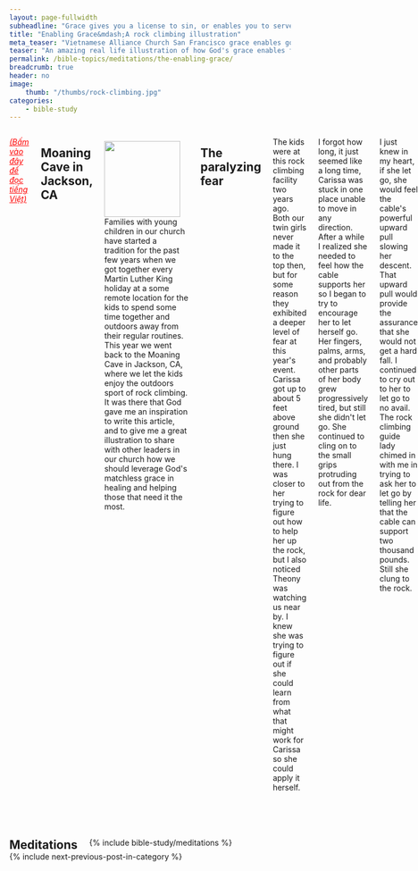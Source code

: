 ```yaml
---
layout: page-fullwidth
subheadline: "Grace gives you a license to sin, or enables you to serve God?"
title: "Enabling Grace&mdash;A rock climbing illustration"
meta_teaser: "Vietnamese Alliance Church San Francisco grace enables good works"
teaser: "An amazing real life illustration of how God's grace enables folks to do the impossible. The feat may be easy for some, but for others they may be impossible. These folks need a huge dose of God's grace to overcome their fears so they may achieve their impossibilities. For folks that are already achievers, there is no need to teach or encourage them, as a matter of fact you can't even stop them. This article addresses the meeting of the need of more feeble Christians like Mr. Feeble-mind in John Bunyan's Pilgrim's Progress. I'm one such feeble-minded Christian."
permalink: /bible-topics/meditations/the-enabling-grace/
breadcrumb: true
header: no
image:
    thumb: "/thumbs/rock-climbing.jpg"
categories:
    - bible-study
---
```

<!--more-->
<div class="row">
<div class="medium-8 columns" markdown="1">

<em><a style="color: #ff0000;" href="{{ site.baseurl }}/hoc-kinh-thanh/suy-gam/quyen-nang-cua-an-dien/">(Bấm vào đây để đọc tiếng Việt)</a></em>

## Moaning Cave in Jackson, CA

<div>
<p>
<img alt src="{{ site.baseurl }}/images/rock-climbing.jpg" style="border: 0px none; margin: 7px 15px 0px 0px; max-width: 100%; height: 136px; padding: 0px; float: left;">
Families with young children in our church have started a tradition for the past few years when we got together every Martin Luther King holiday at a some remote location for the kids to spend some time together and outdoors away from their regular routines. This year we went back to the Moaning Cave in Jackson, CA, where we let the kids enjoy the outdoors sport of rock climbing. It was there that God gave me an inspiration to write this article, and to give me a great illustration to share with other leaders in our church how we should leverage God's matchless grace in healing and helping those that need it the most.
</p>
</div>

## The paralyzing fear

The kids were at this rock climbing facility two years ago. Both our twin girls never made it to the top then, but for some reason they exhibited a deeper level of fear at this year's event. Carissa got up to about 5 feet above ground then she just hung there. I was closer to her trying to figure out how to help her up the rock, but I also noticed Theony was watching us near by. I knew she was trying to figure out if she could learn from what that might work for Carissa so she could apply it herself.

I forgot how long, it just seemed like a long time, Carissa was stuck in one place unable to move in any direction. After a while I realized she needed to feel how the cable supports her so I began to try to encourage her to let herself go. Her fingers, palms, arms, and probably other parts of her body grew progressively tired, but still she didn't let go. She continued to cling on to the small grips protruding out from the rock for dear life.

I just knew in my heart, if she let go, she would feel the cable's powerful upward pull slowing her descent. That upward pull would provide the assurance that she would not get a hard fall. I continued to cry out to her to let go to no avail. The rock climbing guide lady chimed in with me in trying to ask her to let go by telling her that the cable can support two thousand pounds. Still she clung to the rock.

Other folks tried to show her what other grip points for her to grab with her already very tired fingers, or where to rest her weary feet. But the instructions came from others didn't help the matter one bit as she got more frustrated. She simply couldn't move. But I wasn't frustrated. I knew what she was facing, because I had been there during a very trying time in my life. It seemed as if God's love was pouring out in my heart to wait, for the right moment.

## Trusting the cable

Carissa must have come to a place when she learned she could trust the cable, that it would not cause any harm to come to her. Once she got there, I knew she would be able to make it to the top, and to enjoy the journey at the same time.

After what seemed like a long time, I began to reach out to Carissa, to let her feel my support with my hands and shoulders under her weight, and encouraged her to let go of the rock. Letting go she did, but probably not after she had no strength left to hold on.

Though Carissa had gotten safely on the ground, she descended with my support instead of letting her full weight ride on the cable to experience its working against gravity on her favor. I knew she needed to develop this trust on the cable before she could reach the top, if she still has it in her to try again.

After getting down safely on the ground, she began to ask me to massage her hands, wrists, and arms. Carissa had recovered somewhat, her hands were still shaking but she asked the guide to put the harness on her again. This time I knew what I had to do to help her. As soon as she was barely two feet above ground, I asked her to let go. She did, and she felt the upward tug of the powerful cable. Then after a few tries like that, climbing a short distance up, letting herself drop, she learned to trust the cable, and then the bell at the twenty foot high peak was all of a sudden within her reach. And then she made more trips up and down the rock.

## God is our mighty cable

As many of us witnessed Carissa's struggle that day, we can draw many great lessons especially as leaders, pastors, and Sunday School teachers in our church. You are the one who are tasked with the job of helping such ones like Carissa to ascend the rock of their faith.

Did Carissa find the tips on how she could ascend the rock helpful? Not one bit. They actually made her more frustrated. All the helpers around her did not see the magnitude of her fear. Telling her to stop being afraid would not take away her fear. Telling her about the myriad grips on the rock's surface would make her panic. Getting angry with her would increase her pain.

Now let us imagine Carissa is like many Christians in our church. Climbing the rock is nothing compared with ascending the stairway to heaven. While the cable helps Carissa climb, it took our Lord Jesus to leave heaven and be crucified on the cross to get us up there. Now which is harder? Then why are many leaders still trying to make the same mistakes like when we tried to help Carissa ascend the rock? Do you know how useless those tips are? I know, because they are useless to me. And we saw it before our very eyes at the foot of the tall rocky challenge. Nevertheless, the tips may come in handy when the core issue of fear is resolved.

Once Carissa found for herself that she could trust the cable, the rest is history. This cable is like God's Grace, Mercies, and Faithfulness all combined whose tensile strength is increased by the power that created the universe and treated with the blood of the Son of God and guaranteed with an oath directly from the One in Whom there is no shadow of turning (Hebrews 6:13).

If we know how the knowledge of the trustworthy cable helps Carissa, why are folks afraid of letting Christians know of the amazing scarlett cord of redemption (Joshua 2:18)? Many folks are afraid that if they know of this cord they will be given a license to sin, but did we see this during Carissa's struggle? What happened after she learned of the "grace" of the cable? Did she squander this knowledge? Did she find it an excuse to quit? No, she found strength, she felt an irresistible urge to reach for the stars. Like Carissa, Christians who discovered God's grace&mdash;cable&mdash;become slave to righteousness, they can't resist doing good, to get to the peak of what God has in store for them. My advise to church leaders is you should take advantage of God's cable of grace to let Christians know that He would not let them fall.

## Living in fear is burdensome

Let's suppose someone tries to motivate Carissa to climb to the top using fear or rewards: Don't let go, because if you do, you'll fall and hurt real bad. If you get to the top, there will be a great reward waiting for you. Or using shame, or cheers, or pep talks? None of those things would have worked for Carissa as her fear was too overwhelming. And yet this strategy is often used to motivate Christians. They might work for worldly goals, but for something as impossible as having our sins wiped as clean as snow, for becoming children of God, leave them to the world.

Many Christians struggle much like Carissa did. Their ascending to the height as far as heaven while being motivated by fear proves too much for them. Year by year they wait for a revival meeting, a "bồi linh" event, only to be disappointed, while the specifications of God's grace's tensile strength is clearly shown the wonderful scriptures if they know where to look. God gives us 52 Sundays a year with 52 chances to proclaim through sermons and Sunday School lessons to grow people's faith as they learn of God's cable. Let us not leave this wonderful job to others.

> <sup>15</sup>If anyone confesses that Jesus is the Son of God, God resides in him and he in God.  <sup>16</sup>And we have come to know and to believe the love that God has in us. God is love, and the one who resides in love resides in God, and God resides in him.  <sup>17</sup><u>By this love is perfected with us, so that we may have confidence in the day of judgment</u>, because just as Jesus is, so also are we in this world.  <sup>18</sup>There is no fear in love, but perfect love drives out fear, because fear has to do with punishment. The one who fears punishment has not been perfected in love.  <sup>19</sup>We love because he loved us first. <cite>(I John 4:15-19)</cite>

{% include bible-study/bible-study-footer %}
</div><!-- /.medium-8.columns -->
<div class="bible-index medium-4 columns">

<h2 style="margin: 0px">Meditations</h2>
        {% include bible-study/meditations %}
</div><!-- /.medium-4.columns -->
</div><!-- /.row -->

<div class="small-12" style="padding: 0px; border-bottom: none;">
    {% include next-previous-post-in-category %}
</div>
